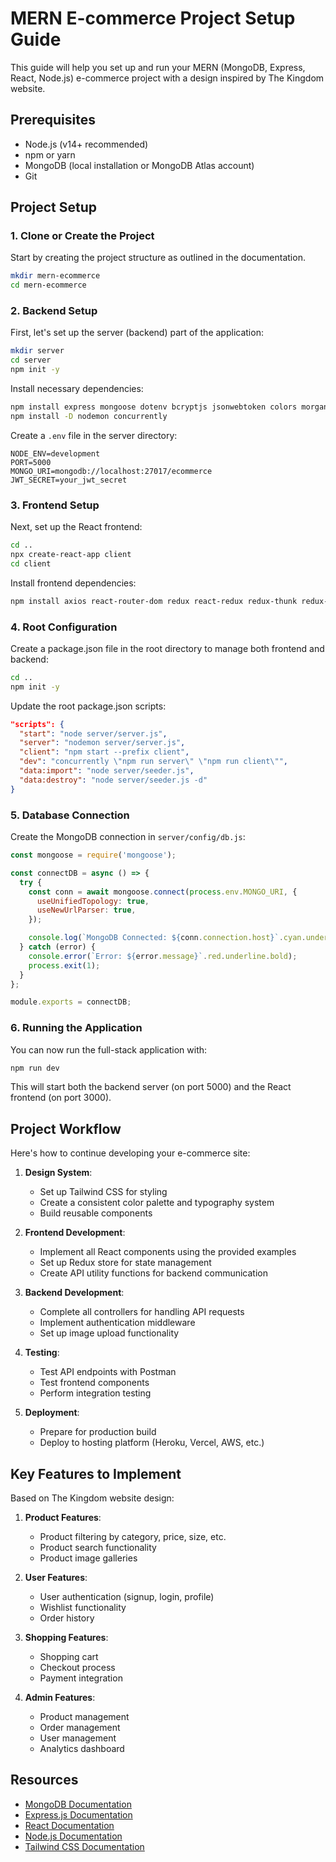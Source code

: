 # MERN E-commerce Project Setup Guide

This guide will help you set up and run your MERN (MongoDB, Express, React, Node.js) e-commerce project with a design inspired by The Kingdom website.

## Prerequisites

- Node.js (v14+ recommended)
- npm or yarn
- MongoDB (local installation or MongoDB Atlas account)
- Git

## Project Setup

### 1. Clone or Create the Project

Start by creating the project structure as outlined in the documentation.

```bash
mkdir mern-ecommerce
cd mern-ecommerce
```

### 2. Backend Setup

First, let's set up the server (backend) part of the application:

```bash
mkdir server
cd server
npm init -y
```

Install necessary dependencies:

```bash
npm install express mongoose dotenv bcryptjs jsonwebtoken colors morgan multer path
npm install -D nodemon concurrently
```

Create a `.env` file in the server directory:

```
NODE_ENV=development
PORT=5000
MONGO_URI=mongodb://localhost:27017/ecommerce
JWT_SECRET=your_jwt_secret
```

### 3. Frontend Setup

Next, set up the React frontend:

```bash
cd ..
npx create-react-app client
cd client
```

Install frontend dependencies:

```bash
npm install axios react-router-dom redux react-redux redux-thunk redux-devtools-extension react-bootstrap bootstrap react-helmet react-icons
```

### 4. Root Configuration

Create a package.json file in the root directory to manage both frontend and backend:

```bash
cd ..
npm init -y
```

Update the root package.json scripts:

```json
"scripts": {
  "start": "node server/server.js",
  "server": "nodemon server/server.js",
  "client": "npm start --prefix client",
  "dev": "concurrently \"npm run server\" \"npm run client\"",
  "data:import": "node server/seeder.js",
  "data:destroy": "node server/seeder.js -d"
}
```

### 5. Database Connection

Create the MongoDB connection in `server/config/db.js`:

```javascript
const mongoose = require('mongoose');

const connectDB = async () => {
  try {
    const conn = await mongoose.connect(process.env.MONGO_URI, {
      useUnifiedTopology: true,
      useNewUrlParser: true,
    });

    console.log(`MongoDB Connected: ${conn.connection.host}`.cyan.underline);
  } catch (error) {
    console.error(`Error: ${error.message}`.red.underline.bold);
    process.exit(1);
  }
};

module.exports = connectDB;
```

### 6. Running the Application

You can now run the full-stack application with:

```bash
npm run dev
```

This will start both the backend server (on port 5000) and the React frontend (on port 3000).

## Project Workflow

Here's how to continue developing your e-commerce site:

1. **Design System**: 
   - Set up Tailwind CSS for styling
   - Create a consistent color palette and typography system
   - Build reusable components

2. **Frontend Development**:
   - Implement all React components using the provided examples
   - Set up Redux store for state management
   - Create API utility functions for backend communication

3. **Backend Development**:
   - Complete all controllers for handling API requests
   - Implement authentication middleware
   - Set up image upload functionality

4. **Testing**:
   - Test API endpoints with Postman
   - Test frontend components
   - Perform integration testing

5. **Deployment**:
   - Prepare for production build
   - Deploy to hosting platform (Heroku, Vercel, AWS, etc.)

## Key Features to Implement

Based on The Kingdom website design:

1. **Product Features**:
   - Product filtering by category, price, size, etc.
   - Product search functionality
   - Product image galleries

2. **User Features**:
   - User authentication (signup, login, profile)
   - Wishlist functionality
   - Order history

3. **Shopping Features**:
   - Shopping cart
   - Checkout process
   - Payment integration

4. **Admin Features**:
   - Product management
   - Order management
   - User management
   - Analytics dashboard

## Resources

- [MongoDB Documentation](https://docs.mongodb.com/)
- [Express.js Documentation](https://expressjs.com/)
- [React Documentation](https://reactjs.org/docs/getting-started.html)
- [Node.js Documentation](https://nodejs.org/en/docs/)
- [Tailwind CSS Documentation](https://tailwindcss.com/docs)
